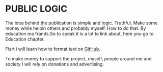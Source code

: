 # PUBLIC LOGIC

The idea behind the publication is simple and logic. Truthful. Make some money while helpin others and probably myself. How to do that. By education ma frands.So to speak it is a lot to link about, here you go to Education chapter.





Fisrt i will learn how to format text on [GitHub](https://guides.github.com/features/mastering-markdown/#syntax).


To make money to support the project, myself, people around me and society I will rely on donations and advertising.
